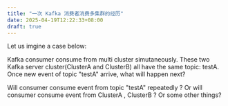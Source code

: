 ```yaml
---
title: "一次 Kafka 消费者消费多集群的经历"
date: 2025-04-19T12:22:33+08:00
draft: true
---
```


Let us imgine a case below:

Kafka consumer consume from multi cluster simutaneously. These two Kafka server cluster(ClusterA and ClusterB) all have the same topic: testA. Once new event of topic "testA" arrive, what will happen next?

Will consumer consume event from topic "testA" repeatedly ? Or will consumer consume event from ClusterA , ClusterB ? Or some other things?


